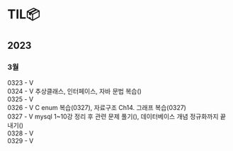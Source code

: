 # TIL📦

## 2023
### 3월
0323 - V<br>
0324 - V 추상클래스, 인터페이스, 자바 문법 복습()<br>
0325 - V<br>
0326 - V C enum 복습(0327), 자료구조 Ch14. 그래프 복습(0327) <br>
0327 - V mysql 1~10강 정리 후 관련 문제 풀기(), 데이터베이스 개념 정규화까지 끝내기()<br>
0328 - V <br>
0329 - V <br>
